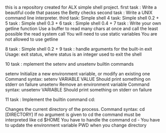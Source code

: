 this is a repository created for ALX simple shell project.
first task : Write a beautiful code that passes the Betty checks
second task : Write a UNIX command line interpreter.
third task: Simple shell
4 task: Simple shell 0.2 +
5 task : Simple shell 0.3 +
6 task : Simple shell 0.4 + 
7 task : Write your own getline function
Use a buffer to read many chars at once and call the least possible the read system call
You will need to use static variables
You are not allowed to use getline

8 task : Simple shell 0.2 +
9 task : handle arguments for the built-in exit
Usage: exit status, where status is an integer used to exit the shell

10 task : mplement the setenv and unsetenv builtin commands

setenv
Initialize a new environment variable, or modify an existing one
Command syntax: setenv VARIABLE VALUE
Should print something on stderr on failure
unsetenv
Remove an environment variable
Command syntax: unsetenv VARIABLE
Should print something on stderr on failure

11 task : Implement the builtin command cd:

Changes the current directory of the process.
Command syntax: cd [DIRECTORY]
If no argument is given to cd the command must be interpreted like cd $HOME
You have to handle the command cd -
You have to update the environment variable PWD when you change directory
